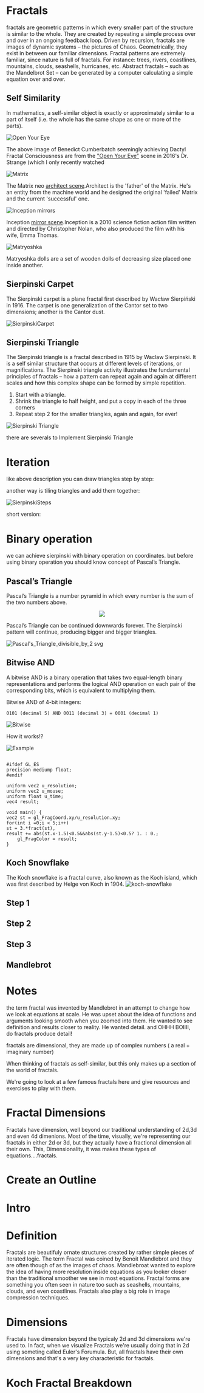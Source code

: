 # Fractals

fractals are geometric patterns in which every smaller part of the structure is similar to the whole. They are created by repeating a simple process over and over in an ongoing feedback loop. Driven by recursion, fractals are images of dynamic systems – the pictures of Chaos. Geometrically, they exist in between our familiar dimensions. Fractal patterns are extremely familiar, since nature is full of fractals. For instance: trees, rivers, coastlines, mountains, clouds, seashells, hurricanes, etc. Abstract fractals – such as the Mandelbrot Set – can be generated by a computer calculating a simple equation over and over.


## Self Similarity


In mathematics, a self-similar object is exactly or approximately similar to a part of itself (i.e. the whole has the same shape as one or more of the parts).

![Open Your Eye](https://user-images.githubusercontent.com/16706911/76868340-fe9a1b80-687b-11ea-8134-16211c8397db.png)

The above image of Benedict Cumberbatch seemingly achieving Dactyl Fractal Consciousness are from the ["Open Your Eye"](https://www.youtube.com/watch?v=ayhTVShJCt0&start=115) scene in 2016's Dr. Strange (which I only recently watched

![Matrix](https://user-images.githubusercontent.com/16706911/77425878-0b28f180-6df1-11ea-8023-991f9e62eb41.png)

The Matrix neo [architect scene](https://youtu.be/cHZl2naX1Xk).Architect is the 'father' of the Matrix. He's an entity from the machine world and he designed the original 'failed' Matrix and the current 'successful' one. 

![Inception mirrors](https://user-images.githubusercontent.com/16706911/77426422-10d30700-6df2-11ea-92b0-43b4f9d1a712.png)

Inception [mirror scene](https://youtu.be/q3tBBhYJeAw?t=22).Inception is a 2010 science fiction action film written and directed by Christopher Nolan, who also produced the film with his wife, Emma Thomas. 

![Matryoshka](https://user-images.githubusercontent.com/16706911/76863425-b62b2f80-6874-11ea-9ec2-f64c20cac3e2.jpg)

Matryoshka dolls are a set of wooden dolls of decreasing size placed one inside another.

<div class="codeAndCanvas" data="fractal-tile.frag"></div>


## Sierpinski Carpet

The Sierpinski carpet is a plane fractal first described by Wacław Sierpiński in 1916.
The carpet is one generalization of the Cantor set to two dimensions; another is the Cantor dust.

![SierpinskiCarpet](https://user-images.githubusercontent.com/16706911/76880020-53de2900-688c-11ea-8eee-ece2af33adf9.png)



<div class="codeAndCanvas" data="SierpinskiCarpet.frag"></div>

## Sierpinski Triangle

The Sierpinski triangle is a fractal described in 1915 by Waclaw Sierpinski. It is a self similar structure that occurs at different levels of iterations, or magnifications.
The Sierpinski triangle activity illustrates the fundamental principles of fractals – how a pattern can repeat again and again at different scales and how this complex shape can be formed by simple repetition.

1. Start with a triangle.
2. Shrink the triangle to half height, and put a copy in each of the three corners
3. Repeat step 2 for the smaller triangles, again and again, for ever!

![Sierpinski Triangle](https://user-images.githubusercontent.com/16706911/76851352-5d509c80-685e-11ea-8028-7665835dca7d.png)

there are severals to Implement Sierpinski Triangle

# Iteration
like above description you can draw triangles step by step:

<div class="codeAndCanvas" data="SierpinskiTriangleDrawiteration.frag"></div>

another way is tiling triangles and add them together:

![SierpinskiSteps](https://user-images.githubusercontent.com/16706911/77071996-392dc080-6a02-11ea-952f-6e4e41cae086.png)


<div class="codeAndCanvas" data="SierpinskiTriangleIteration.frag"></div>


short version:

<div class="codeAndCanvas" data="SierpinskiTriangleShortVersion.frag"></div>

# Binary operation

we can achieve sierpinski with binary operation on coordinates.
but before using binary operation you should know concept of Pascal’s Triangle.

## Pascal’s Triangle

Pascal’s Triangle is a number pyramid in which every number is the sum of the two numbers above. 
<p align="center">
<img  src = "https://user-images.githubusercontent.com/16706911/76882629-2eebb500-6890-11ea-98f8-bbbb74f02188.gif" >
</p>

Pascal’s Triangle can be continued downwards forever. The Sierpinski pattern will continue, producing bigger and bigger triangles.

![Pascal's_Triangle_divisible_by_2 svg](https://user-images.githubusercontent.com/16706911/76882409-dae0d080-688f-11ea-8925-85f5a7fe3a31.png)

## Bitwise AND

A bitwise AND is a binary operation that takes two equal-length binary representations and performs the logical AND operation on each pair of the corresponding bits, which is equivalent to multiplying them.

Bitwise AND of 4-bit integers:
```
0101 (decimal 5) AND 0011 (decimal 3) = 0001 (decimal 1)
```
![Bitwise](https://user-images.githubusercontent.com/16706911/76884322-c6ea9e00-6892-11ea-9499-fb99adae747f.png)

How it works!?

![Example](https://user-images.githubusercontent.com/16706911/77084845-b7935e00-6a14-11ea-97a6-034742388aeb.png)

```

#ifdef GL_ES
precision mediump float;
#endif

uniform vec2 u_resolution;
uniform vec2 u_mouse;
uniform float u_time;
vec4 result;

void main() {
vec2 st = gl_FragCoord.xy/u_resolution.xy;
for(int i =0;i < 5;i++)
st = 3.*fract(st),
result += abs(st.x-1.5)<0.5&&abs(st.y-1.5)<0.5? 1. : 0.;
    gl_FragColor = result;
}
```


## Koch Snowflake


The Koch snowflake is a fractal curve, also known as the Koch island, which was first described by Helge von Koch in 1904. 
![koch-snowflake](https://user-images.githubusercontent.com/16706911/77396687-ce91d180-6dc1-11ea-9794-caddf1929c51.png)

## Step 1
<div class="codeAndCanvas" data="KochSnowflakeStep_1.frag"></div>

## Step 2
<div class="codeAndCanvas" data="KochSnowflakeStep_2.frag"></div>

## Step 3
<div class="codeAndCanvas" data="KochSnowflakeStep_3.frag"></div>



## Mandlebrot
<div class="codeAndCanvas" data="Mandlebrot.frag"></div>




# Notes
the term fractal was invented by Mandlebrot in an attempt to change how we look at equations at scale. He was upset about the idea of functions and arguments looking smooth when you zoomed into them. He wanted to see definition and results closer to reality. He wanted detail. and OHHH BOIIII, do fractals produce detail!

fractals are dimensional, they are made up of complex numbers ( a real + imaginary number)

When thinking of fractals as self-similar, but this only makes up a section of the world of fractals.

We're going to look at a few famous fractals here and give resources and exercises to play with them.

# Fractal Dimensions
Fractals have dimension, well beyond our traditional understanding of 2d,3d and even 4d dimenions. Most of the time, visually, we're representing our fractals in either 2d or 3d, but they actually have a fractional dimension all their own. This, Dimensionality, it was makes these types of equations....fractals.



# Create an Outline




# Intro

# Definition
Fractals are beautifuly ornate structures created by rather simple pieces of iterated logic. The term Fractal was coined by Benoit Mandlebrot and they are often though of as the images of chaos. Mandlebroat wanted to explore the idea of having more resolution inside equations as you looker closer than the traditional smoother we see in most equations. Fractal forms are something you often seen in nature too such as seashells, mountains, clouds, and even coastlines. Fractals also play a big role in image compression techniques.

# Dimensions
Fractals have dimension beyond the typicaly 2d and 3d dimensions we're used to. In fact, when we visualize Fractals we're usually doing that in 2d using someting called Euler's Forumula. But, all fractals have their own dimensions and that's a very key characteristic for fractals. 

# Koch Fractal Breakdown

<div class="simpleFunction" data="
y = step(0.0,1.0-abs(x));
y = max(0.0,1.0-abs(x));
"></div>